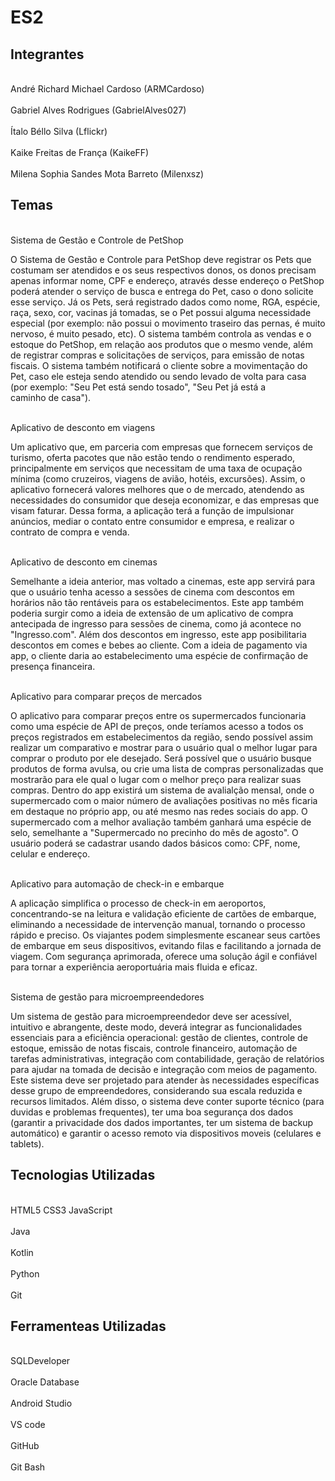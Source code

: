 # ES2
## Integrantes

<br>André Richard Michael Cardoso (ARMCardoso)</br>
<br>Gabriel Alves Rodrigues (GabrielAlves027)</br>
<br>Ítalo Béllo Silva (Lflickr)</br>
<br>Kaike Freitas de França (KaikeFF)</br>
<br>Milena Sophia Sandes Mota Barreto (Milenxsz) </br>

## Temas

<br>Sistema de Gestão e Controle de PetShop

O Sistema de Gestão e Controle para PetShop deve registrar os Pets que costumam ser atendidos e os seus respectivos donos, os donos precisam apenas informar nome, CPF e endereço, através desse endereço o PetShop poderá atender o serviço de busca e entrega do Pet, caso o dono solicite esse serviço. Já os Pets, será registrado dados como nome, RGA, espécie, raça, sexo, cor, vacinas já tomadas, se o Pet possui alguma necessidade especial (por exemplo: não possui o movimento traseiro das pernas, é muito nervoso, é muito pesado, etc). O sistema também controla as vendas e o estoque do PetShop, em relação aos produtos que o mesmo vende, além de registrar compras e solicitações de serviços, para emissão de notas fiscais. O sistema também notificará o cliente sobre a movimentação do Pet, caso ele esteja sendo atendido ou sendo levado de volta para casa (por exemplo: "Seu Pet está sendo tosado", "Seu Pet já está a caminho de casa").</br>

<br>Aplicativo de desconto em viagens 
 
Um aplicativo que, em parceria com empresas que fornecem serviços de turismo, oferta pacotes que não estão tendo o rendimento esperado, principalmente em serviços que necessitam de uma taxa de ocupação mínima (como cruzeiros, viagens de avião, hotéis, excursões). Assim, o aplicativo fornecerá valores melhores que o de mercado, atendendo as necessidades do consumidor que deseja economizar, e das empresas que visam faturar. Dessa forma, a aplicação terá a função de impulsionar anúncios, mediar o contato entre consumidor e empresa, e realizar o contrato de compra e venda.</br>

<br>Aplicativo de desconto em cinemas

Semelhante a ideia anterior, mas voltado a cinemas, este app servirá para que o usuário tenha acesso a sessões de cinema com descontos em horários não tão rentáveis para os estabelecimentos. Este app também poderia surgir como a ideia de extensão de um aplicativo de compra antecipada de ingresso para sessões de cinema, como já acontece no "Ingresso.com". Além dos descontos em ingresso, este app posibilitaria descontos em comes e bebes ao cliente. Com a ideia de pagamento via app, o cliente daria ao estabelecimento uma espécie de confirmação de presença financeira.</br>

<br>Aplicativo para comparar preços de mercados

O aplicativo para comparar preços entre os supermercados funcionaria como uma espécie de API de preços, onde teríamos acesso a todos os preços registrados em estabelecimentos da região, sendo possível assim realizar um comparativo e mostrar para o usuário qual o melhor lugar para comprar o produto por ele desejado. Será possível que o usuário busque produtos de forma avulsa, ou crie uma lista de compras personalizadas que mostrarão para ele qual o lugar com o melhor preço para realizar suas compras. Dentro do app existirá um sistema de avalialção mensal, onde o supermercado com o maior número de avaliações positivas no mês ficaria em destaque no próprio app, ou até mesmo nas redes sociais do app. O supermercado com a melhor avaliação também ganhará uma espécie de selo, semelhante a "Supermercado no precinho do mês de agosto". O usuário poderá se cadastrar usando dados básicos como: CPF, nome, celular e endereço.</br>

<br>Aplicativo para automação de check-in e embarque

A aplicação simplifica o processo de check-in em aeroportos, concentrando-se na leitura e validação eficiente de cartões de embarque, eliminando a necessidade de intervenção manual, tornando o processo rápido e preciso. Os viajantes podem simplesmente escanear seus cartões de embarque em seus dispositivos, evitando filas e facilitando a jornada de viagem. Com segurança aprimorada, oferece uma solução ágil e confiável para tornar a experiência aeroportuária mais fluida e eficaz.</br>

<br>Sistema de gestão para microempreendedores

Um sistema de gestão para microempreendedor deve ser acessível, intuitivo e abrangente, deste modo, deverá integrar as funcionalidades essenciais para a eficiência operacional: gestão de clientes, controle de estoque, emissão de notas fiscais, controle financeiro, automação de tarefas administrativas, integração com contabilidade, geração de relatórios para ajudar na tomada de decisão e integração com meios de pagamento.	Este sistema deve ser projetado para atender às necessidades específicas desse grupo de empreendedores, considerando sua escala reduzida e recursos limitados. Além disso, o sistema deve conter suporte técnico (para duvidas e problemas frequentes), ter uma boa segurança dos dados (garantir a privacidade dos dados importantes, ter um sistema de backup automático) e garantir o acesso remoto via dispositivos moveis (celulares e tablets).


## Tecnologias Utilizadas

<br>HTML5 CSS3 JavaScript</br>
<br>Java</br>
<br>Kotlin</br>
<br>Python</br>
<br>Git</br>

## Ferramenteas Utilizadas

<br>SQLDeveloper</br>
<br>Oracle Database</br>
<br>Android Studio</br>
<br>VS code</br>
<br>GitHub</br>
<br>Git Bash</br>
